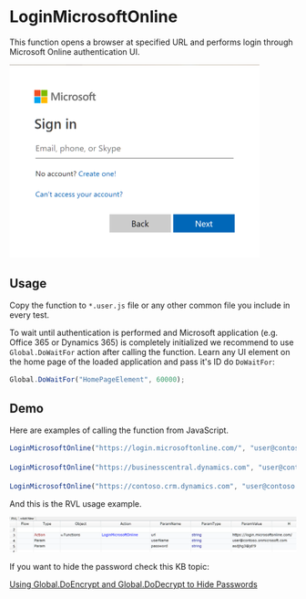 # LoginMicrosoftOnline

This function opens a browser at specified URL and performs login through Microsoft Online authentication UI.

<img src="MicrosoftOnlineAuthenticationDialog.png" width="439px"/>

## Usage

Copy the function to `*.user.js` file or any other common file you include in every test.

To wait until authentication is performed and Microsoft application (e.g. Office 365 or Dynamics 365) is completely initialized we recommend to use `Global.DoWaitFor` action after calling the function. Learn any UI element on the home page of the loaded application and pass it's ID do `DoWaitFor`:

```javascript
Global.DoWaitFor("HomePageElement", 60000);
```

## Demo

Here are examples of calling the function from JavaScript.

```javascript
LoginMicrosoftOnline("https://login.microsoftonline.com/", "user@contoso.onmicrosoft.com", "asdjhg3@jd!9");

LoginMicrosoftOnline("https://businesscentral.dynamics.com", "user@contoso.onmicrosoft.com", "asdjhg3@jd!9");

LoginMicrosoftOnline("https://contoso.crm.dynamics.com", "user@contoso.onmicrosoft.com", "asdjhg3@jd!9");
```

And this is the RVL usage example.

<img src="LoginMicrosoftOnlineRVL.png" width="1004px"/>

If you want to hide the password check this KB topic:

[Using Global.DoEncrypt and Global.DoDecrypt to Hide Passwords](https://www.inflectra.com/Support/KnowledgeBase/KB304.aspx)




